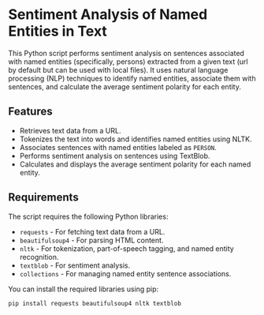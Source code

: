 # Sentiment Analysis of Named Entities in Text

This Python script performs sentiment analysis on sentences associated with named entities (specifically, persons) extracted from a given text (url by default but can be used with local files). It uses natural language processing (NLP) techniques to identify named entities, associate them with sentences, and calculate the average sentiment polarity for each entity.

## Features

- Retrieves text data from a URL.
- Tokenizes the text into words and identifies named entities using NLTK.
- Associates sentences with named entities labeled as `PERSON`.
- Performs sentiment analysis on sentences using TextBlob.
- Calculates and displays the average sentiment polarity for each named entity.

## Requirements

The script requires the following Python libraries:

- `requests` - For fetching text data from a URL.
- `beautifulsoup4` - For parsing HTML content.
- `nltk` - For tokenization, part-of-speech tagging, and named entity recognition.
- `textblob` - For sentiment analysis.
- `collections` - For managing named entity sentence associations.

You can install the required libraries using pip:

```sh
pip install requests beautifulsoup4 nltk textblob